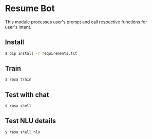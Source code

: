 # Resume Bot
This module processes user's prompt and call respective functions for user's intent.

## Install
```bash
$ pip install -r requirements.txt
```

## Train
```bash
$ rasa train
```

## Test with chat
```bash
$ rasa shell
```

## Test NLU details
```bash
$ rasa shell nlu
```
